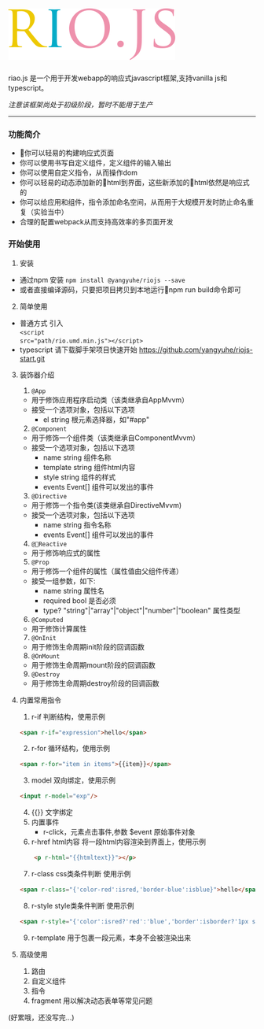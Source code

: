# ![rio.js](https://github.com/chaojihexiang/rio/blob/master/riojs.png?raw=true)
<p>riao.js 是一个用于开发webapp的响应式javascript框架,支持vanilla js和typescript。</p>

*注意该框架尚处于初级阶段，暂时不能用于生产*

***
### 功能简介
* 你可以轻易的构建响应式页面
* 你可以使用书写自定义组件，定义组件的输入输出
* 你可以使用自定义指令，从而操作dom
* 你可以轻易的动态添加新的html到界面，这些新添加的html依然是响应式的
* 你可以给应用和组件，指令添加命名空间，从而用于大规模开发时防止命名重复（实验当中）
* 合理的配置webpack从而支持高效率的多页面开发

### 开始使用
1. 安装
* 通过npm 安装
<code>npm install @yangyuhe/riojs --save</code>
* 或者直接编译源码，只要把项目拷贝到本地运行npm run build命令即可
2. 简单使用  
* 普通方式 
引入  
<code>&lt;script src="path/rio.umd.min.js"&gt;&lt;/script&gt;</code>
* typescript 请下载脚手架项目快速开始
<a href="https://github.com/yangyuhe/riojs-start">https://github.com/yangyuhe/riojs-start.git</a>
3. 装饰器介绍
    1. <code>@App</code>
    * 用于修饰应用程序启动类（该类继承自AppMvvm）
    * 接受一个选项对象，包括以下选项
        * el string 根元素选择器，如"#app"
    2. <code>@Component</code>
    * 用于修饰一个组件类（该类继承自ComponentMvvm）
    * 接受一个选项对象，包括以下选项
        * name string 组件名称
        * template string 组件html内容
        * style string 组件的样式
        * events Event[] 组件可以发出的事件
    3. <code>@Directive</code>
    * 用于修饰一个指令类(该类继承自DirectiveMvvm)
    * 接受一个选项对象，包括以下选项
        * name string 指令名称
        * events Event[] 组件可以发出的事件
    4. <code>@Reactive</code>
    * 用于修饰响应式的属性
    5. <code>@Prop</code>
    * 用于修饰一个组件的属性（属性值由父组件传递）
    * 接受一组参数，如下:
        * name string 属性名
        * required bool 是否必须
        * type? "string"|"array"|"object"|"number"|"boolean" 属性类型
    6. <code>@Computed</code>
    * 用于修饰计算属性
    7. <code>@OnInit</code>
    * 用于修饰生命周期init阶段的回调函数
    8. <code>@OnMount</code>
    * 用于修饰生命周期mount阶段的回调函数
    9. <code>@Destroy</code>
    * 用于修饰生命周期destroy阶段的回调函数

4. 内置常用指令
    1. r-if 判断结构，使用示例
    ```html
    <span r-if="expression">hello</span>
    ```

    2. r-for 循环结构，使用示例
    ```html
    <span r-for="item in items">{{item}}</span>
    ```
    3. model 双向绑定，使用示例 
    ```html
    <input r-model="exp"/>
    ```
    4. {{}} 文字绑定
    5. 内置事件
        * r-click，元素点击事件,参数 $event 原始事件对象
    6. r-href html内容
    将一段html内容渲染到界面上，使用示例
    ```html
        <p r-html="{{htmltext}}"></p>
    ```
    7. r-class css类条件判断
    使用示例
    ```html
    <span r-class="{'color-red':isred,'border-blue':isblue}">hello</span>
    ```
    8. r-style style类条件判断
    使用示例
    ```html
    <span r-style="{'color':isred?'red':'blue','border':isborder?'1px solid blue':''}">hello</span>
    ```
    9. r-template 用于包裹一段元素，本身不会被渲染出来
5. 高级使用
    1. 路由
    2. 自定义组件
    3. 指令
    4. fragment
    用以解决动态表单等常见问题

(好累哦，还没写完...)











